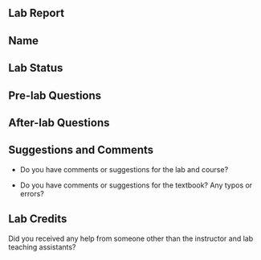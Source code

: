 ##  Lab Report ##

Name
-----------


Lab Status
-------



Pre-lab Questions
-------




After-lab Questions
-------



Suggestions and Comments
-------

* Do you have comments or suggestions for the lab and course?


* Do you have comments or suggestions for the textbook? Any typos or errors?



Lab Credits
-------
Did you received any help from someone other than the instructor and lab teaching assistants?
